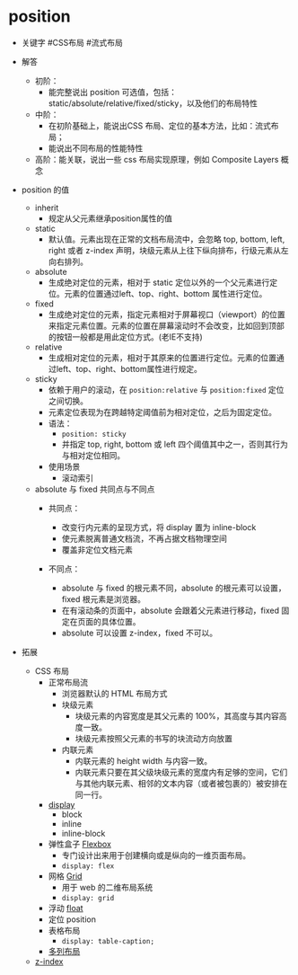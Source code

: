 # position

- 关键字
    #CSS布局
    #流式布局
- 解答
    - 初阶：
        - 能完整说出 position 可选值，包括：static/absolute/relative/fixed/sticky，以及他们的布局特性
    - 中阶：
        - 在初阶基础上，能说出CSS 布局、定位的基本方法，比如：流式布局；
        - 能说出不同布局的性能特性
    - 高阶：能关联，说出一些 css 布局实现原理，例如 Composite Layers 概念

- position 的值
    - inherit
        - 规定从父元素继承position属性的值
    - static
        - 默认值。元素出现在正常的文档布局流中，会忽略 top, bottom, left, right 或者 z-index 声明，块级元素从上往下纵向排布，⾏级元素从左向右排列。
    - absolute
        - 生成绝对定位的元素，相对于 static 定位以外的一个父元素进行定位。元素的位置通过left、top、right、bottom 属性进行定位。
    - fixed
        - 生成绝对定位的元素，指定元素相对于屏幕视⼝（viewport）的位置来指定元素位置。元素的位置在屏幕滚动时不会改变，⽐如回到顶部的按钮⼀般都是⽤此定位⽅式。(老IE不支持)
    - relative
        - 生成相对定位的元素，相对于其原来的位置进行定位。元素的位置通过left、top、right、bottom属性进行规定。
    - sticky
        - 依赖于用户的滚动，在 `position:relative` 与 `position:fixed` 定位之间切换。
        - 元素定位表现为在跨越特定阈值前为相对定位，之后为固定定位。
        - 语法：
            - `position: sticky`
            - 并指定 top, right, bottom 或 left 四个阈值其中之一，否则其行为与相对定位相同。
        - 使用场景
            - 滚动索引
    - absolute 与 fixed 共同点与不同点
        - 共同点：
            - 改变行内元素的呈现方式，将 display 置为 inline-block  
            - 使元素脱离普通文档流，不再占据文档物理空间
            - 覆盖非定位文档元素

        - 不同点：
            - absolute 与 fixed 的根元素不同，absolute 的根元素可以设置，fixed 根元素是浏览器。
            - 在有滚动条的页面中，absolute 会跟着父元素进行移动，fixed 固定在页面的具体位置。
            - absolute 可以设置 z-index，fixed 不可以。
- 拓展
    - CSS 布局
        - 正常布局流
            - 浏览器默认的 HTML 布局方式
            - 块级元素
                - 块级元素的内容宽度是其父元素的 100%，其高度与其内容高度一致。
                - 块级元素按照父元素的书写的块流动方向放置
            - 内联元素
                - 内联元素的 height width 与内容一致。
                - 内联元素只要在其父级块级元素的宽度内有足够的空间，它们与其他内联元素、相邻的文本内容（或者被包裹的）被安排在同一行。
        - [display](./display.md)
            - block
            - inline
            - inline-block
        - 弹性盒子 [Flexbox](./flex.md) 
            - 专门设计出来用于创建横向或是纵向的一维页面布局。
            - `display: flex`
        - 网格 [Grid](./grid.md)
            - 用于 web 的二维布局系统
            - `display: grid`
        - 浮动 [float](./float.md)
        - 定位 position
        - 表格布局
            - `display: table-caption;`
        - [多列布局](./column.md)
    - [z-index](./z-index.md)
